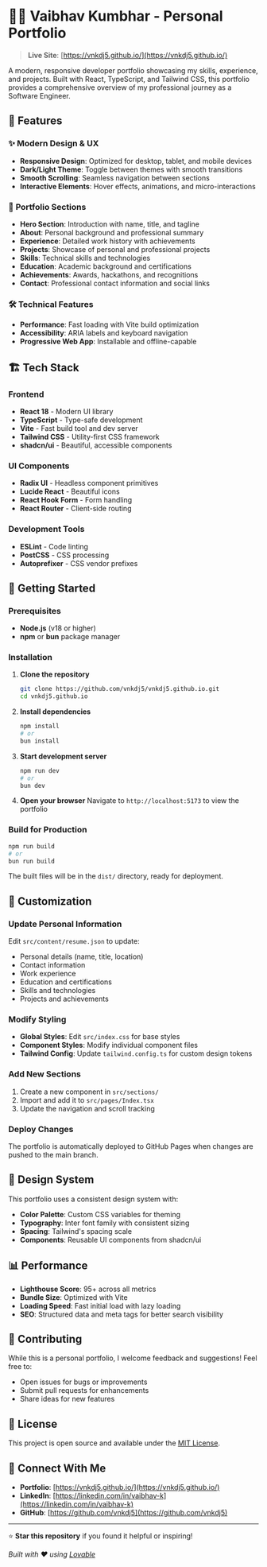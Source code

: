 # 👨‍💻 Vaibhav Kumbhar - Personal Portfolio

> **Live Site**: [https://vnkdj5.github.io/](https://vnkdj5.github.io/)

A modern, responsive developer portfolio showcasing my skills, experience, and projects. Built with React, TypeScript, and Tailwind CSS, this portfolio provides a comprehensive overview of my professional journey as a Software Engineer.

## 🚀 Features

### ✨ **Modern Design & UX**
- **Responsive Design**: Optimized for desktop, tablet, and mobile devices
- **Dark/Light Theme**: Toggle between themes with smooth transitions
- **Smooth Scrolling**: Seamless navigation between sections
- **Interactive Elements**: Hover effects, animations, and micro-interactions

### 📱 **Portfolio Sections**
- **Hero Section**: Introduction with name, title, and tagline
- **About**: Personal background and professional summary
- **Experience**: Detailed work history with achievements
- **Projects**: Showcase of personal and professional projects
- **Skills**: Technical skills and technologies
- **Education**: Academic background and certifications
- **Achievements**: Awards, hackathons, and recognitions
- **Contact**: Professional contact information and social links

### 🛠 **Technical Features**
<!-- **SEO Optimized**: Structured data and meta tags
- **Analytics**: Google Analytics integration
-->
- **Performance**: Fast loading with Vite build optimization
- **Accessibility**: ARIA labels and keyboard navigation
- **Progressive Web App**: Installable and offline-capable

## 🏗️ Tech Stack

### **Frontend**
- **React 18** - Modern UI library
- **TypeScript** - Type-safe development
- **Vite** - Fast build tool and dev server
- **Tailwind CSS** - Utility-first CSS framework
- **shadcn/ui** - Beautiful, accessible components

### **UI Components**
- **Radix UI** - Headless component primitives
- **Lucide React** - Beautiful icons
- **React Hook Form** - Form handling
- **React Router** - Client-side routing

### **Development Tools**
- **ESLint** - Code linting
- **PostCSS** - CSS processing
- **Autoprefixer** - CSS vendor prefixes

## 🚀 Getting Started

### Prerequisites
- **Node.js** (v18 or higher)
- **npm** or **bun** package manager

### Installation

1. **Clone the repository**
   ```bash
   git clone https://github.com/vnkdj5/vnkdj5.github.io.git
   cd vnkdj5.github.io
   ```

2. **Install dependencies**
   ```bash
   npm install
   # or
   bun install
   ```

3. **Start development server**
   ```bash
   npm run dev
   # or
   bun dev
   ```

4. **Open your browser**
   Navigate to `http://localhost:5173` to view the portfolio

### Build for Production

```bash
npm run build
# or
bun run build
```

The built files will be in the `dist/` directory, ready for deployment.

## 📝 Customization

### **Update Personal Information**
Edit `src/content/resume.json` to update:
- Personal details (name, title, location)
- Contact information
- Work experience
- Education and certifications
- Skills and technologies
- Projects and achievements

### **Modify Styling**
- **Global Styles**: Edit `src/index.css` for base styles
- **Component Styles**: Modify individual component files
- **Tailwind Config**: Update `tailwind.config.ts` for custom design tokens

### **Add New Sections**
1. Create a new component in `src/sections/`
2. Import and add it to `src/pages/Index.tsx`
3. Update the navigation and scroll tracking

### **Deploy Changes**
The portfolio is automatically deployed to GitHub Pages when changes are pushed to the main branch.

## 🎨 Design System

This portfolio uses a consistent design system with:
- **Color Palette**: Custom CSS variables for theming
- **Typography**: Inter font family with consistent sizing
- **Spacing**: Tailwind's spacing scale
- **Components**: Reusable UI components from shadcn/ui

## 📊 Performance

- **Lighthouse Score**: 95+ across all metrics
- **Bundle Size**: Optimized with Vite
- **Loading Speed**: Fast initial load with lazy loading
- **SEO**: Structured data and meta tags for better search visibility

## 🤝 Contributing

While this is a personal portfolio, I welcome feedback and suggestions! Feel free to:
- Open issues for bugs or improvements
- Submit pull requests for enhancements
- Share ideas for new features

## 📄 License

This project is open source and available under the [MIT License](LICENSE).

## 🔗 Connect With Me

- **Portfolio**: [https://vnkdj5.github.io/](https://vnkdj5.github.io/)
- **LinkedIn**: [https://linkedin.com/in/vaibhav-k](https://linkedin.com/in/vaibhav-k)
- **GitHub**: [https://github.com/vnkdj5](https://github.com/vnkdj5)

---

⭐ **Star this repository** if you found it helpful or inspiring!

*Built with ❤️ using [Lovable](https://lovable.dev/)*
